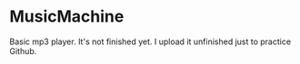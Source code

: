 # MusicMachine
Basic mp3 player. It's not finished yet. I upload it unfinished just to practice Github.
